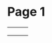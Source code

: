 # Page 1

|   |   |   |
| - | - | - |
|   |   |   |
|   |   |   |
|   |   |   |

<img src=".gitbook/assets/file.drawing.svg" alt="" class="gitbook-drawing">

